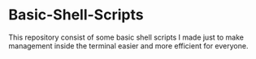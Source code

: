 # Basic-Shell-Scripts
This repository consist of some basic shell scripts I made just to make management inside the terminal easier and more efficient for everyone.
